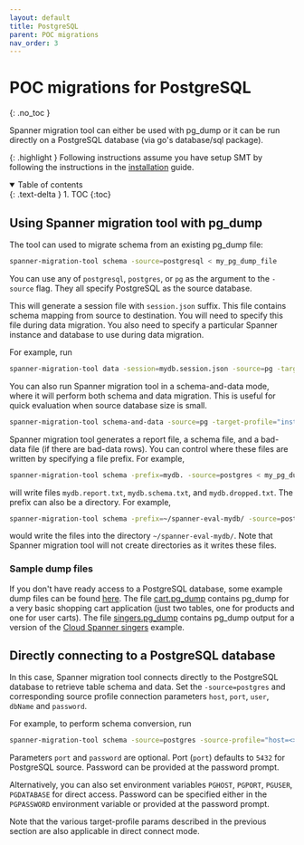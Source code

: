 ```yaml
---
layout: default
title: PostgreSQL
parent: POC migrations
nav_order: 3
---
```


# POC migrations for PostgreSQL
{: .no_toc }

Spanner migration tool can either be used with pg_dump or it can be run directly
on a PostgreSQL database (via go's database/sql package).

{: .highlight }
Following instructions assume you have setup SMT by following the instructions in the [installation](../install.md) guide.

<details open markdown="block">
  <summary>
    Table of contents
  </summary>
  {: .text-delta }
1. TOC
{:toc}
</details>

## Using Spanner migration tool with pg_dump

The tool can used to migrate schema from an existing pg_dump file:

```sh
spanner-migration-tool schema -source=postgresql < my_pg_dump_file
```

You can use any of `postgresql`, `postgres`, or `pg` as the argument to the
`-source` flag. They all specify PostgreSQL as the source database.

This will generate a session file with `session.json` suffix. This file contains
schema mapping from source to destination. You will need to specify this file
during data migration. You also need to specify a particular Spanner instance and database to use
during data migration.

For example, run

```sh
spanner-migration-tool data -session=mydb.session.json -source=pg -target-profile="instance=my-spanner-instance,dbName=my-spanner-database-name" < my_pg_dump_file
```

You can also run Spanner migration tool in a schema-and-data mode, where it will perform both
schema and data migration. This is useful for quick evaluation when source
database size is small.

```sh
spanner-migration-tool schema-and-data -source=pg -target-profile="instance=my-spanner-instance" < my_pg_dump_file
```

Spanner migration tool generates a report file, a schema file, and a bad-data file (if
there are bad-data rows). You can control where these files are written by
specifying a file prefix. For example,

```sh
spanner-migration-tool schema -prefix=mydb. -source=postgres < my_pg_dump_file
```

will write files `mydb.report.txt`, `mydb.schema.txt`, and
`mydb.dropped.txt`. The prefix can also be a directory. For example,

```sh
spanner-migration-tool schema -prefix=~/spanner-eval-mydb/ -source=postgres < my_pg_dump_file
```

would write the files into the directory `~/spanner-eval-mydb/`. Note
that Spanner migration tool will not create directories as it writes these files.

### Sample dump files

If you don't have ready access to a PostgreSQL database, some example
dump files can be found [here](examples). The file
[cart.pg_dump](examples/cart.pg_dump) contains pg_dump for a very basic shopping cart application (just two tables, one for products and one for user carts). The file [singers.pg_dump](examples/singers.pg_dump) contains pg_dump output for a version of the [Cloud Spanner
singers](https://cloud.google.com/spanner/docs/schema-and-data-model#creating_a_table)
example.

## Directly connecting to a PostgreSQL database

In this case, Spanner migration tool connects directly to the PostgreSQL database to
retrieve table schema and data. Set the `-source=postgres` and corresponding
source profile connection parameters `host`, `port`, `user`, `dbName` and
`password`.

For example, to perform schema conversion, run

```sh
spanner-migration-tool schema -source=postgres -source-profile="host=<>,port=<>,user=<>,dbName=<>"
```

Parameters `port` and `password` are optional. Port (`port`) defaults to `5432`
for PostgreSQL source. Password can be provided at the password prompt.

Alternatively, you can also set environment variables `PGHOST`, `PGPORT`,
`PGUSER`, `PGDATABASE` for direct access. Password can be specified either in
the `PGPASSWORD` environment variable or provided at the password prompt.

Note that the various target-profile params described in the previous section
are also applicable in direct connect mode.